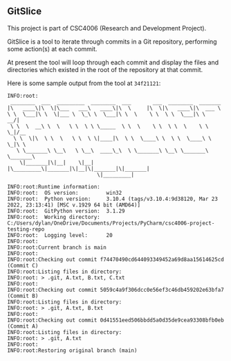 ## GitSlice

This project is part of CSC4006 (Research and Development Project).

GitSlice is a tool to iterate through commits in a Git repository, performing
some action(s) at each commit.

At present the tool will loop through each commit and display the files and 
directories which existed in the root of the repository at that commit.

Here is some sample output from the tool at `34f21121`:

```
INFO:root:
 ________  ___  _________  ________  ___       ___  ________  _______      
|\   ____\|\  \|\___   ___\   ____\|\  \     |\  \|\   ____\|\  ___ \     
\ \  \___|\ \  \|___ \  \_\ \  \___|\ \  \    \ \  \ \  \___|\ \   __/|    
 \ \  \  __\ \  \   \ \  \ \ \_____  \ \  \    \ \  \ \  \    \ \  \_|/__  
  \ \  \|\  \ \  \   \ \  \ \|____|\  \ \  \____\ \  \ \  \____\ \  \_|\ \ 
   \ \_______\ \__\   \ \__\  ____\_\  \ \_______\ \__\ \_______\ \_______\
    \|_______|\|__|    \|__| |\_________\|_______|\|__|\|_______|\|_______|
                             \|_________|                                  

INFO:root:Runtime information:
INFO:root:  OS version: 		win32
INFO:root:  Python version: 	3.10.4 (tags/v3.10.4:9d38120, Mar 23 2022, 23:13:41) [MSC v.1929 64 bit (AMD64)]
INFO:root:  GitPython version: 	3.1.29
INFO:root:  Working directory: 	C:/Users/dylan/OneDrive/Documents/Projects/PyCharm/csc4006-project-testing-repo
INFO:root:  Logging level: 		20
INFO:root:
INFO:root:Current branch is main
INFO:root:
INFO:root:Checking out commit f74470490cd644093349452a69d8aa15614625cd (Commit C)
INFO:root:Listing files in directory:
INFO:root: > .git, A.txt, B.txt, C.txt
INFO:root:
INFO:root:Checking out commit 5059c4a9f306dcc0e56ef3c46db459202e63bfa7 (Commit B)
INFO:root:Listing files in directory:
INFO:root: > .git, A.txt, B.txt
INFO:root:
INFO:root:Checking out commit 0d41551eed506bbdd5a0d35de9cea93308bfb0eb (Commit A)
INFO:root:Listing files in directory:
INFO:root: > .git, A.txt
INFO:root:
INFO:root:Restoring original branch (main)
```
